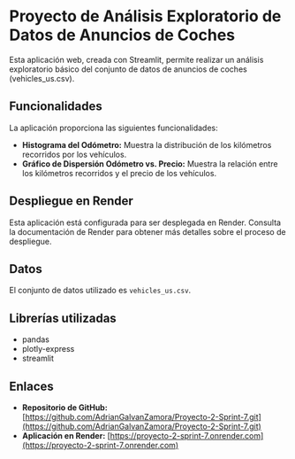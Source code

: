 # Proyecto de Análisis Exploratorio de Datos de Anuncios de Coches

Esta aplicación web, creada con Streamlit, permite realizar un análisis exploratorio básico del conjunto de datos de anuncios de coches (vehicles_us.csv).

## Funcionalidades

La aplicación proporciona las siguientes funcionalidades:

*   **Histograma del Odómetro:** Muestra la distribución de los kilómetros recorridos por los vehículos.
*   **Gráfico de Dispersión Odómetro vs. Precio:** Muestra la relación entre los kilómetros recorridos y el precio de los vehículos.

## Despliegue en Render

Esta aplicación está configurada para ser desplegada en Render. Consulta la documentación de Render para obtener más detalles sobre el proceso de despliegue.

## Datos

El conjunto de datos utilizado es `vehicles_us.csv`.

## Librerías utilizadas

*   pandas
*   plotly-express
*   streamlit

## Enlaces

*   **Repositorio de GitHub:** [https://github.com/AdrianGalvanZamora/Proyecto-2-Sprint-7.git](https://github.com/AdrianGalvanZamora/Proyecto-2-Sprint-7.git)
*   **Aplicación en Render:** [https://proyecto-2-sprint-7.onrender.com](https://proyecto-2-sprint-7.onrender.com)
